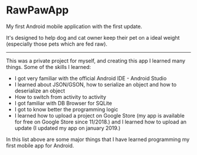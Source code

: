 # RawPawApp
My first Android mobile application with the first update.

It's designed to help dog and cat owner keep their pet on a ideal weight (especially those pets which are fed raw).

-----
This was a private project for myself, and creating this app I learned many things. Some of the skills I learned:
- I got very familiar with the official Android IDE - Android Studio
- I learned about JSON/GSON, how to serialize an object and how to deserialize an object
- How to switch from activity to activity
- I got familiar with DB Browser for SQLite
- I got to know better the programming logic
- I learned how to upload a project on Google Store (my app is available for free on Google Store since 11/2018.) and I learned how
  to upload an update (I updated my app on january 2019.)

In this list above are some major things that I have learned programming my first mobile app for Android.
